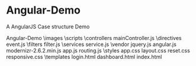# Angular-Demo
A AngularJS Case structure Demo


Angular-Demo
  \images
  \scripts
      \controllers
          mainController.js
      \directives
          event.js
      \filters
          filter.js
      \services
          service.js
      \vendor
          jquery.js
          angular.js
          modernizr-2.6.2.min.js
      app.js
      routing.js
  \styles
      app.css
      layout.css
      reset.css
      responsive.css
  \templates
      login.html
      dashboard.html
  index.html